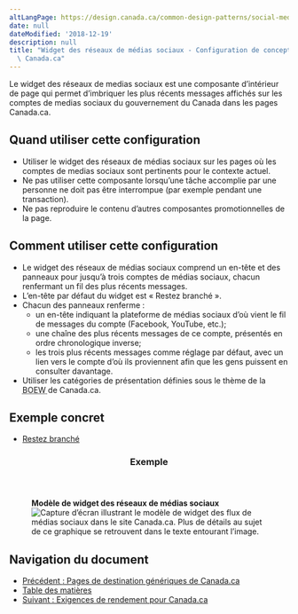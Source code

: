 ```yaml
---
altLangPage: https://design.canada.ca/common-design-patterns/social-media-feeds.html
date: null
dateModified: '2018-12-19'
description: null
title: "Widget des réseaux de médias sociaux - Configuration de conception de\
  \ Canada.ca"
---
```





<section>
 <p>
  Le widget des réseaux de medias sociaux est une composante d’intérieur de page qui permet d’imbriquer les plus récents messages affichés sur les comptes de medias sociaux du gouvernement du Canada dans les pages Canada.ca.
 </p>
 <section>
  <h2>
   Quand utiliser cette configuration
  </h2>
  <ul>
   <li>
    Utiliser le widget des réseaux de médias sociaux sur les pages où les comptes de medias sociaux sont pertinents pour le contexte actuel.
   </li>
   <li>
    Ne pas utiliser cette composante lorsqu’une tâche accomplie par une personne ne doit pas être interrompue (par exemple pendant une transaction).
   </li>
   <li>
    Ne pas reproduire le contenu d’autres composantes promotionnelles de la page.
   </li>
  </ul>
 </section>
 <section>
  <h2>
   Comment utiliser cette configuration
  </h2>
  <ul>
   <li>
    Le widget des réseaux de médias sociaux comprend un en-tête et des panneaux pour jusqu’à trois comptes de médias sociaux, chacun renfermant un fil des plus récents messages.
   </li>
   <li>
    L’en-tête par défaut du widget est « Restez branché ».
   </li>
   <li>
    Chacun des panneaux renferme :
    <ul>
     <li>
      un en-tête indiquant la plateforme de médias sociaux d’où vient le fil de messages du compte (Facebook, YouTube, etc.);
     </li>
     <li>
      une chaîne des plus récents messages de ce compte, présentés en ordre chronologique inverse;
     </li>
     <li>
      les trois plus récents messages comme réglage par défaut, avec un lien vers le compte d’où ils proviennent afin que les gens puissent en consulter davantage.
     </li>
    </ul>
   </li>
   <li>
    Utiliser les catégories de présentation définies sous le thème de la
    <abbr title="Boîte à outils de l’expérience Web">
     BOEW
    </abbr>
    de Canada.ca.
   </li>
  </ul>
 </section>
 <section>
  <h2>
   Exemple concret
  </h2>
  <ul>
   <li>
    <a href="https://wet-boew.github.io/GCWeb/templates/widgets-fr.html">
     Restez branché
    </a>
   </li>
  </ul>
 </section>
 <section class="panel panel-primary">
  <header class="panel-heading">
   <h3 class="panel-title">
    Exemple
   </h3>
  </header>
  <div class="panel-body">
   <figure class="mrgn-bttm-sm">
    <figcaption class="text-center">
     <b>
      Modèle de widget des réseaux de médias sociaux
     </b>
    </figcaption>
    <img alt="Capture d’écran illustrant le modèle de widget des flux de médias sociaux dans le site Canada.ca. Plus de détails au sujet de ce graphique se retrouvent dans le texte entourant l’image." class="img-responsive center-block" src="https://www.canada.ca/content/dam/tbs-sct/images/government-communications/canada-content-style-guide/social-media-feeds-widget-fra.jpg"/>
   </figure>
  </div>
 </section>
</section>

<nav class="mrgn-bttm-lg" role="navigation">
 <h2 class="wb-inv">
  Navigation du document
 </h2>
 <ul class="pager">
  <li class="previous">
   <a href="https://www.canada.ca/fr/secretariat-conseil-tresor/services/communications-gouvernementales/specifications-contenu-architecture-information-canada/modeles-specifications-detailles/pages-destination-generiques.html" rel="prev">
    Précédent
    <span class="wb-inv">
     : Pages de destination génériques de Canada.ca
    </span>
   </a>
  </li>
  <li class="toc">
   <a href="https://www.canada.ca/fr/secretariat-conseil-tresor/services/communications-gouvernementales/specifications-contenu-architecture-information-canada.html">
    Table des matières
   </a>
  </li>
  <li class="next">
   <a href="https://www.canada.ca/fr/secretariat-conseil-tresor/services/communications-gouvernementales/specifications-contenu-architecture-information-canada/exigences-rendement.html" rel="next">
    Suivant
    <span class="wb-inv">
     : Exigences de rendement pour Canada.ca
    </span>
   </a>
  </li>
 </ul>
</nav>




